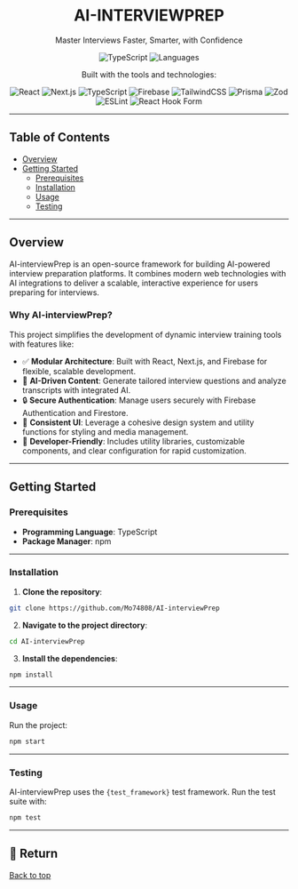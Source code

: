 <div align="center">

# AI-INTERVIEWPREP

Master Interviews Faster, Smarter, with Confidence

![TypeScript](https://img.shields.io/badge/typescript-75.6%25-blue) ![Languages](https://img.shields.io/badge/languages-3)

Built with the tools and technologies:

![React](https://img.shields.io/badge/React-20232A?logo=react&logoColor=61DAFB)
![Next.js](https://img.shields.io/badge/Next.js-000000?logo=next.js&logoColor=white)
![TypeScript](https://img.shields.io/badge/TypeScript-3178C6?logo=typescript&logoColor=white)
![Firebase](https://img.shields.io/badge/Firebase-FFCA28?logo=firebase&logoColor=white)
![TailwindCSS](https://img.shields.io/badge/TailwindCSS-06B6D4?logo=tailwindcss&logoColor=white)
![Prisma](https://img.shields.io/badge/Prisma-2D3748?logo=prisma&logoColor=white)
![Zod](https://img.shields.io/badge/Zod-EF4444?logo=zod&logoColor=white)
![ESLint](https://img.shields.io/badge/ESLint-4B32C3?logo=eslint&logoColor=white)
![React Hook Form](https://img.shields.io/badge/React_Hook_Form-EC5990?logo=reacthookform&logoColor=white)


---
<div align="start">

## Table of Contents

- [Overview](#overview)
- [Getting Started](#getting-started)
  - [Prerequisites](#prerequisites)
  - [Installation](#installation)
  - [Usage](#usage)
  - [Testing](#testing)

---

## Overview

AI-interviewPrep is an open-source framework for building AI-powered interview preparation platforms. It combines modern web technologies with AI integrations to deliver a scalable, interactive experience for users preparing for interviews.

### Why AI-interviewPrep?

This project simplifies the development of dynamic interview training tools with features like:

- ✅ **Modular Architecture**: Built with React, Next.js, and Firebase for flexible, scalable development.
- 🤖 **AI-Driven Content**: Generate tailored interview questions and analyze transcripts with integrated AI.
- 🔒 **Secure Authentication**: Manage users securely with Firebase Authentication and Firestore.
- 🎨 **Consistent UI**: Leverage a cohesive design system and utility functions for styling and media management.
- 🧩 **Developer-Friendly**: Includes utility libraries, customizable components, and clear configuration for rapid customization.

---

## Getting Started

### Prerequisites

- **Programming Language**: TypeScript
- **Package Manager**: npm

---

### Installation

1. **Clone the repository**:

```bash
git clone https://github.com/Mo74808/AI-interviewPrep
```

2. **Navigate to the project directory**:

```bash
cd AI-interviewPrep
```

3. **Install the dependencies**:

```bash
npm install
```

---

### Usage

Run the project:

```bash
npm start
```

---

### Testing

AI-interviewPrep uses the `{test_framework}` test framework. Run the test suite with:

```bash
npm test
```

---

## 📌 Return

[Back to top](#ai-interviewprep)

</div>
